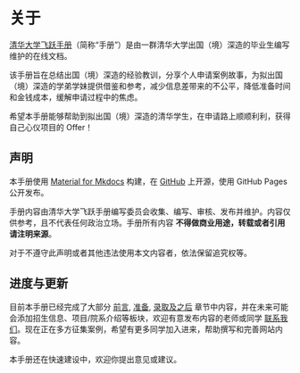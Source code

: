 # 关于

[清华大学飞跃手册](https://feiyue.online)（简称“手册”）是由一群清华大学出国（境）深造的毕业生编写维护的在线文档。

该手册旨在总结出国（境）深造的经验教训，分享个人申请案例故事，为拟出国（境）深造的学弟学妹提供借鉴和参考，减少信息差带来的不公平，降低准备时间和金钱成本，缓解申请过程中的焦虑。

希望本手册能够帮助到拟出国（境）深造的清华学生，在申请路上顺顺利利，获得自己心仪项目的 Offer！


## 声明

本手册使用 [Material for Mkdocs](https://squidfunk.github.io/mkdocs-material/) 构建，在 [GitHub](https://github.com/THU-feiyue/THU-feiyue) 上开源，使用 GitHub Pages 公开发布。

手册内容由清华大学飞跃手册编写委员会收集、编写、审核、发布并维护。内容仅供参考，且不代表任何政治立场。手册所有内容 **不得做商业用途，转载或者引用请注明来源**。

对于不遵守此声明或者其他违法使用本文内容者，依法保留追究权等。

## 进度与更新

目前本手册已经完成了大部分 [前言](../preface), [准备](../prepare), [录取及之后](../afterad) 章节中内容，并在未来可能会添加招生信息、项目/院系介绍等板块，欢迎有意发布内容的老师或同学 [联系我们](mailto:contact@feiyue.online)。现在正在多方征集案例，希望有更多同学加入进来，帮助撰写和完善网站内容。

本手册还在快速建设中，欢迎你提出意见或建议。